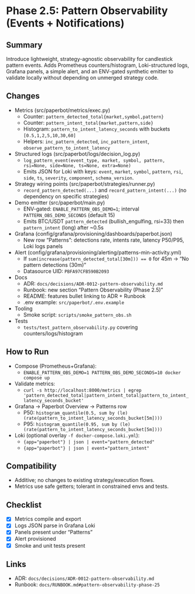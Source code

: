 # Phase 2.5: Pattern Observability (Events + Notifications)

## Summary
Introduce lightweight, strategy-agnostic observability for candlestick pattern events. Adds Prometheus counters/histogram, Loki-structured logs, Grafana panels, a simple alert, and an ENV-gated synthetic emitter to validate locally without depending on unmerged strategy code.

## Changes
- Metrics (src/paperbot/metrics/exec.py)
  - Counter: `pattern_detected_total{market,symbol,pattern}`
  - Counter: `pattern_intent_total{market,pattern,side}`
  - Histogram: `pattern_to_intent_latency_seconds` with buckets `[0.5,1,2,5,10,30,60]`
  - Helpers: `inc_pattern_detected`, `inc_pattern_intent`, `observe_pattern_to_intent_latency`
- Structured logs (src/paperbot/logs/decision_log.py)
  - `log_pattern_event(event_type, market, symbol, pattern, rsi=None, side=None, ts=None, extra=None)`
  - Emits JSON for Loki with keys: `event`, `market`, `symbol`, `pattern`, `rsi`, `side`, `ts`, `severity`, `component`, `schema_version`.
- Strategy wiring points (src/paperbot/strategies/runner.py)
  - `record_pattern_detected(...)` and `record_pattern_intent(...)` (no dependency on specific strategies)
- Demo emitter (src/paperbot/main.py)
  - ENV-gated: `ENABLE_PATTERN_OBS_DEMO=1`; interval `PATTERN_OBS_DEMO_SECONDS` (default 15)
  - Emits BTC/USDT `pattern_detected` (bullish_engulfing, rsi=33) then `pattern_intent` (long) after ~0.5s
- Grafana (config/grafana/provisioning/dashboards/paperbot.json)
  - New row “Patterns”: detections rate, intents rate, latency P50/P95, Loki logs panels
- Alert (config/grafana/provisioning/alerting/patterns-min-activity.yml)
  - If `sum(increase(pattern_detected_total[30m])) == 0` for 45m → “No pattern detections (30m)”
  - Datasource UID: `PBFA97CFB590B2093`
- Docs
  - ADR: `docs/decisions/ADR-0012-pattern-observability.md`
  - Runbook: new section “Pattern Observability (Phase 2.5)”
  - README: features bullet linking to ADR + Runbook
  - .env example: `src/paperbot/.env.example`
- Tooling
  - Smoke script: `scripts/smoke_pattern_obs.sh`
- Tests
  - `tests/test_pattern_observability.py` covering counters/logs/histogram

## How to Run
- Compose (Prometheus+Grafana):
  - `ENABLE_PATTERN_OBS_DEMO=1 PATTERN_OBS_DEMO_SECONDS=10 docker compose up`
- Validate metrics:
  - `curl -s http://localhost:8000/metrics | egrep 'pattern_detected_total|pattern_intent_total|pattern_to_intent_latency_seconds_bucket'`
- Grafana → Paperbot Overview → Patterns row
  - P50: `histogram_quantile(0.5, sum by (le) (rate(pattern_to_intent_latency_seconds_bucket[5m])))`
  - P95: `histogram_quantile(0.95, sum by (le) (rate(pattern_to_intent_latency_seconds_bucket[5m])))`
- Loki (optional overlay `-f docker-compose.loki.yml`):
  - `{app="paperbot"} | json | event="pattern_detected"`
  - `{app="paperbot"} | json | event="pattern_intent"`

## Compatibility
- Additive; no changes to existing strategy/execution flows.
- Metrics use safe getters; tolerant in constrained envs and tests.

## Checklist
- [x] Metrics compile and export
- [x] Logs JSON parse in Grafana Loki
- [x] Panels present under “Patterns”
- [x] Alert provisioned
- [x] Smoke and unit tests present

## Links
- ADR: `docs/decisions/ADR-0012-pattern-observability.md`
- Runbook: `docs/RUNBOOK.md#pattern-observability-phase-25`
